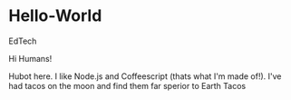 # Hello-World
EdTech

Hi Humans!

Hubot here. I like Node.js and Coffeescript (thats what I'm made of!).
I've had tacos on the moon and find them far sperior to Earth Tacos
